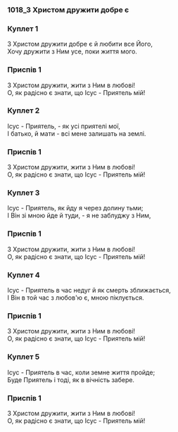### 1018_З Христом дружити добре є
### Куплет 1
З Христом дружити добре є й любити все Його, <br/>Хочу дружити з Ним усе, поки життя мого.
### Приспів 1
З Христом дружити, жити з Ним в любові!<br/>О, як радісно є знати, що Ісус - Приятель мій!
### Куплет 2
Ісус - Приятель, - як усі приятелі мої,<br/>І батько, й мати - всі мене залишать на землі.
### Приспів 1
З Христом дружити, жити з Ним в любові!<br/>О, як радісно є знати, що Ісус - Приятель мій!
### Куплет 3
Ісус - Приятель, як йду я через долину тьми; <br/>І Він зі мною йде й туди, - я не заблуджу з Ним,
### Приспів 1
З Христом дружити, жити з Ним в любові!<br/>О, як радісно є знати, що Ісус - Приятель мій!
### Куплет 4
Ісус - Приятель в час недуг й як смерть зближається, <br/>І Він в той час з любов'ю є, мною піклується.
### Приспів 1
З Христом дружити, жити з Ним в любові!<br/>О, як радісно є знати, що Ісус - Приятель мій!
### Куплет 5
Ісус - Приятель в час, коли земне життя пройде; <br/>Буде Приятель і тоді, як в вічність забере.
### Приспів 1
З Христом дружити, жити з Ним в любові!<br/>О, як радісно є знати, що Ісус - Приятель мій!
